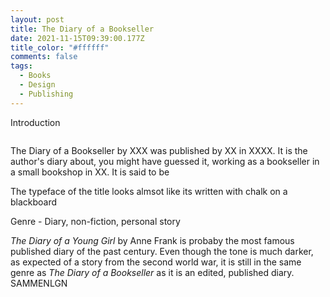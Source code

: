```yaml
---
layout: post
title: The Diary of a Bookseller
date: 2021-11-15T09:39:00.177Z
title_color: "#ffffff"
comments: false
tags:
  - Books
  - Design
  - Publishing
---
```

Introduction

![]()

The Diary of a Bookseller by XXX was published by XX in XXXX. It is the author's diary about, you might have guessed it, working as a bookseller in a small bookshop in XX. It is said to be 

The typeface of the title looks almsot like its written with chalk on a blackboard

Genre - Diary, non-fiction, personal story

*The Diary of a Young Girl* by Anne Frank is probaby the most famous published diary of the past century. Even though the tone is much darker, as expected of a story from the second world war, it is still in the same genre as *The Diary of a Bookseller* as it is an edited, published diary. SAMMENLGN